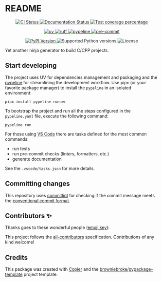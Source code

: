 # README

<p align="center">
  <a href="https://github.com/cuinixam/yanga/actions/workflows/ci.yml?query=branch%3Amain">
    <img src="https://img.shields.io/github/actions/workflow/status/cuinixam/yanga/ci.yml?branch=main&label=CI&logo=github&style=flat-square" alt="CI Status" >
  </a>
  <a href="https://yanga.readthedocs.io">
    <img src="https://img.shields.io/readthedocs/yanga.svg?logo=read-the-docs&logoColor=fff&style=flat-square" alt="Documentation Status">
  </a>
  <a href="https://codecov.io/gh/cuinixam/yanga">
    <img src="https://img.shields.io/codecov/c/github/cuinixam/yanga.svg?logo=codecov&logoColor=fff&style=flat-square" alt="Test coverage percentage">
  </a>
</p>
<p align="center">
  <a href="https://github.com/astral-sh/uv">
    <img src="https://img.shields.io/endpoint?url=https://raw.githubusercontent.com/astral-sh/uv/main/assets/badge/v0.json" alt="uv">
  </a>
  <a href="https://github.com/astral-sh/ruff">
    <img src="https://img.shields.io/endpoint?url=https://raw.githubusercontent.com/astral-sh/ruff/main/assets/badge/v2.json" alt="ruff">
  </a>
  <a href="https://github.com/cuinixam/pypeline">
    <img src="https://img.shields.io/endpoint?url=https://raw.githubusercontent.com/cuinixam/pypeline/refs/heads/main/assets/badge/v0.json" alt="pypeline">
  </a>
  <a href="https://github.com/pre-commit/pre-commit">
    <img src="https://img.shields.io/badge/pre--commit-enabled-brightgreen?logo=pre-commit&logoColor=white&style=flat-square" alt="pre-commit">
  </a>
</p>
<p align="center">
  <a href="https://pypi.org/project/yanga/">
    <img src="https://img.shields.io/pypi/v/yanga.svg?logo=python&logoColor=fff&style=flat-square" alt="PyPI Version">
  </a>
  <img src="https://img.shields.io/pypi/pyversions/yanga.svg?style=flat-square&logo=python&amp;logoColor=fff" alt="Supported Python versions">
  <img src="https://img.shields.io/pypi/l/yanga.svg?style=flat-square" alt="License">
</p>

Yet another ninja generator to build C/CPP projects.

## Start developing

The project uses UV for dependencies management and packaging and the [pypeline](https://github.com/cuinixam/pypeline) for streamlining the development workflow.
Use pipx (or your favorite package manager) to install the `pypeline` in an isolated environment:

```shell
pipx install pypeline-runner
```

To bootstrap the project and run all the steps configured in the `pypeline.yaml` file, execute the following command:

```shell
pypeline run
```

For those using [VS Code](https://code.visualstudio.com/) there are tasks defined for the most common commands:

- run tests
- run pre-commit checks (linters, formatters, etc.)
- generate documentation

See the `.vscode/tasks.json` for more details.

## Committing changes

This repository uses [commitlint](https://github.com/conventional-changelog/commitlint) for checking if the commit message meets the [conventional commit format](https://www.conventionalcommits.org/en).

## Contributors ✨

Thanks goes to these wonderful people ([emoji key](https://allcontributors.org/docs/en/emoji-key)):

<!-- prettier-ignore-start -->
<!-- ALL-CONTRIBUTORS-LIST:START - Do not remove or modify this section -->
<!-- markdownlint-disable -->
<!-- markdownlint-enable -->
<!-- ALL-CONTRIBUTORS-LIST:END -->
<!-- prettier-ignore-end -->

This project follows the [all-contributors](https://github.com/all-contributors/all-contributors) specification. Contributions of any kind welcome!

## Credits

This package was created with
[Copier](https://copier.readthedocs.io/) and the
[browniebroke/pypackage-template](https://github.com/browniebroke/pypackage-template)
project template.

